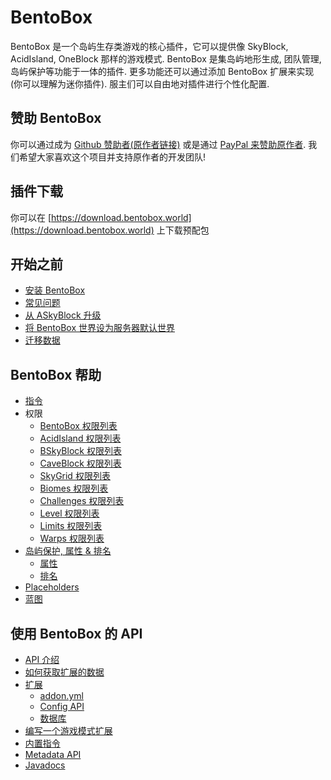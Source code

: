 # BentoBox

BentoBox 是一个岛屿生存类游戏的核心插件，它可以提供像 SkyBlock, AcidIsland, OneBlock 那样的游戏模式. BentoBox 是集岛屿地形生成, 团队管理, 岛屿保护等功能于一体的插件. 更多功能还可以通过添加 BentoBox 扩展来实现 (你可以理解为迷你插件). 服主们可以自由地对插件进行个性化配置.

## 赞助 BentoBox

你可以通过成为 [Github 赞助者(原作者链接)](https://github.com/sponsors/tastybento) 或是通过 [PayPal 来赞助原作者](https://www.paypal.me/BentoBoxWorld). 我们希望大家喜欢这个项目并支持原作者的开发团队!

## 插件下载

你可以在 [https://download.bentobox.world](https://download.bentobox.world) 上下载预配包

## 开始之前
- [安装 BentoBox](BentoBox/Install-Bentobox)
- [常见问题](FAQ)
- [从 ASkyBlock 升级](Converter/index.md)
- [将 BentoBox 世界设为服务器默认世界](BentoBox/Set-a-BentoBox-world-as-the-server-default-world)
- [迁移数据](BentoBox/Database-transition)

## BentoBox 帮助
- [指令](BentoBox/Commands)
- 权限
    - [BentoBox 权限列表](BentoBox/Permissions)
    - [AcidIsland 权限列表](gamemodes/AcidIsland/#permissions)
    - [BSkyBlock 权限列表](gamemodes/BSkyBlock/#permissions)
    - [CaveBlock 权限列表](gamemodes/CaveBlock/#permissions)
    - [SkyGrid 权限列表](gamemodes/SkyGrid/#permissions)
    - [Biomes 权限列表](addons/Biomes/#permissions)
    - [Challenges 权限列表](addons/Challenges/#permissions)
    - [Level 权限列表](addons/Level/#permissions)
    - [Limits 权限列表](addons/Limits/#permissions)
    - [Warps 权限列表](addons/Warps/#permissions)
- [岛屿保护, 属性 & 排名](BentoBox/Island-Protection,-Flags-&-Ranks)
    - [属性](BentoBox/Flags)
    - [排名](BentoBox/Island-Protection,-Flags-&-Ranks#ranks)
- [Placeholders](BentoBox/Placeholders)
- [蓝图](BentoBox/Blueprints)

## 使用 BentoBox 的 API
- [API 介绍](BentoBox/Developer-Documentation)
- [如何获取扩展的数据](BentoBox/Request-Handler-API---How-plugins-can-get-data-from-addons)
- [扩展](Tutorials/api/Create-an-addon)
    - [addon.yml](BentoBox/How-to-fill-in-the-addon_yml-file)
    - [Config API](BentoBox/Config-API)
    - [数据库](BentoBox/Database-API)
- [编写一个游戏模式扩展](BentoBox/Creating-a-Game-Mode)
- [内置指令](BentoBox/Commands)
- [Metadata API](BentoBox/MetadataAPI)
- [Javadocs](https://bentoboxworld.github.io/BentoBox)

